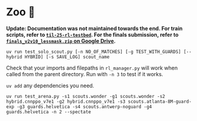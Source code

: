 # Zoo :circus_tent:

**Update: Documentation was not maintained towards the end. For train scripts, refer to [`til-25-rl-testbed`](https://github.com/jxinnan/til-25-rl-testbed). For the finals submission, refer to [`finals_v2v10_lessmask.zip` on Google Drive](https://drive.google.com/file/d/1LeqxcAWzHNoSWitO3y-vNyQlOq2Fsc1j/view?usp=sharing).**

`uv run test_solo_scout.py [-n NO_OF_MATCHES] [-g TEST_WITH_GUARDS] [--hybrid HYBRID] [-s SAVE_LOG] scout_name`

Check that your imports and filepaths in `rl_manager.py` will work when called from the parent directory. Run with `-n 3` to test if it works.

`uv add` any dependencies you need.

`uv run test_arena.py -s1 scouts.wonder -g1 scouts.wonder -s2 hybrid.cnnppo_v7e1 -g2 hybrid.cnnppo_v7e1 -s3 scouts.atlanta-8M-guard-exp -g3 guards.helvetica -s4 scouts.antwerp-noguard -g4 guards.helvetica -n 2 --spectate`
